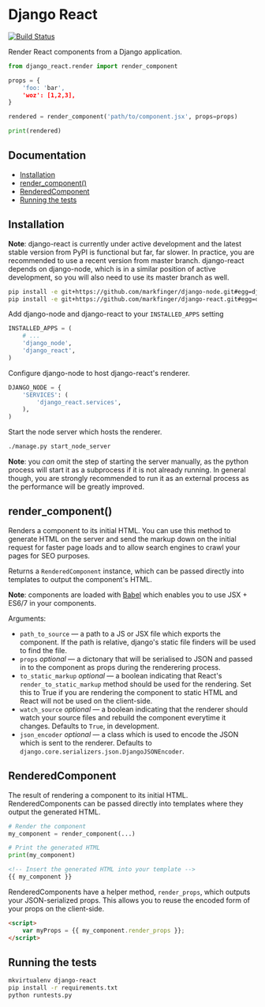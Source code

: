 Django React
============

[![Build Status](https://travis-ci.org/markfinger/django-react.svg?branch=master)](https://travis-ci.org/markfinger/django-react)

Render React components from a Django application.

```python
from django_react.render import render_component

props = {
    'foo: 'bar',
    'woz': [1,2,3],
}

rendered = render_component('path/to/component.jsx', props=props)

print(rendered)
```

Documentation
-------------

- [Installation](#installation)
- [render_component()](#render_component)
- [RenderedComponent](#renderedcomponent)
- [Running the tests](#running-the-tests)

Installation
------------

**Note**: django-react is currently under active development and the latest
stable version from PyPI is functional but far, far slower. In practice, you 
are recommended to use a recent version from master branch. django-react depends 
on django-node, which is in a similar position of active development, so you
will also need to use its master branch as well.

```bash
pip install -e git+https://github.com/markfinger/django-node.git#egg=django-node
pip install -e git+https://github.com/markfinger/django-react.git#egg=django-react
```

Add django-node and django-react to your `INSTALLED_APPS` setting

```python
INSTALLED_APPS = (
    # ...
    'django_node',
    'django_react',
)
```

Configure django-node to host django-react's renderer.

```python
DJANGO_NODE = {
    'SERVICES': (
        'django_react.services',
    ),
)
```

Start the node server which hosts the renderer.

```bash
./manage.py start_node_server
```

**Note**: you *can* omit the step of starting the server manually, 
as the python process will start it as a subprocess if it is not 
already running. In general though, you are strongly recommended 
to run it as an external process as the performance will be greatly
improved.


render_component()
------------------

Renders a component to its initial HTML. You can use this method to generate HTML
on the server and send the markup down on the initial request for faster page loads
and to allow search engines to crawl your pages for SEO purposes.

Returns a `RenderedComponent` instance, which can be passed directly into templates 
to output the component's HTML.

**Note**: components are loaded with [Babel](http://babeljs.io) which enables you 
to use JSX + ES6/7 in your components.

Arguments:

- `path_to_source` — a path to a JS or JSX file which exports the component. If the 
  path is relative, django's static file finders will be used to find the file.
- `props` *optional* — a dictonary that will be serialised to JSON and passed in 
  to the component as props during the renderering process.
- `to_static_markup` *optional* — a boolean indicating that React's `render_to_static_markup`
  method should be used for the rendering. Set this to True if you are rendering the component
  to static HTML and React will not be used on the client-side.
- `watch_source` *optional* — a boolean indicating that the renderer should watch your source
  files and rebuild the component everytime it changes. Defaults to `True`, in development.
- `json_encoder` *optional* — a class which is used to encode the JSON which is sent to the 
  renderer. Defaults to `django.core.serializers.json.DjangoJSONEncoder`.


RenderedComponent
-----------------

The result of rendering a component to its initial HTML. RenderedComponents can be passed
directly into templates where they output the generated HTML.

```python
# Render the component
my_component = render_component(...)

# Print the generated HTML
print(my_component)
```
```html
<!-- Insert the generated HTML into your template -->
{{ my_component }}
```

RenderedComponents have a helper method, `render_props`, which outputs your JSON-serialized 
props. This allows you to reuse the encoded form of your props on the client-side.

```html
<script>
    var myProps = {{ my_component.render_props }};
</script>
```


Running the tests
-----------------

```bash
mkvirtualenv django-react
pip install -r requirements.txt
python runtests.py
```
